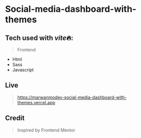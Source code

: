 # Social-media-dashboard-with-themes

## Tech used with *vite*🔥:

> Frontend

-   Html
-   Sass
-   Javascript

## Live

> https://marwanmodev-social-media-dashboard-with-themes.vercel.app

## Credit

> Inspired by Frontend Mentor